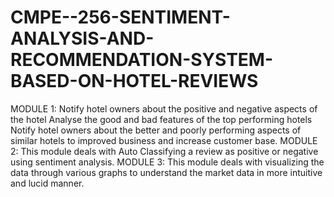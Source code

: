 # CMPE--256-SENTIMENT-ANALYSIS-AND-RECOMMENDATION-SYSTEM-BASED-ON-HOTEL-REVIEWS
MODULE 1:  Notify hotel owners about the positive and negative aspects of the hotel Analyse the good and bad features of the top performing  hotels Notify hotel owners about the better and poorly performing aspects of similar hotels to improved business and increase customer base.  MODULE 2: This module deals with Auto Classifying a review as positive or negative using sentiment analysis. MODULE 3: This module deals with visualizing the data through various graphs to understand the market data in more intuitive and lucid manner.
